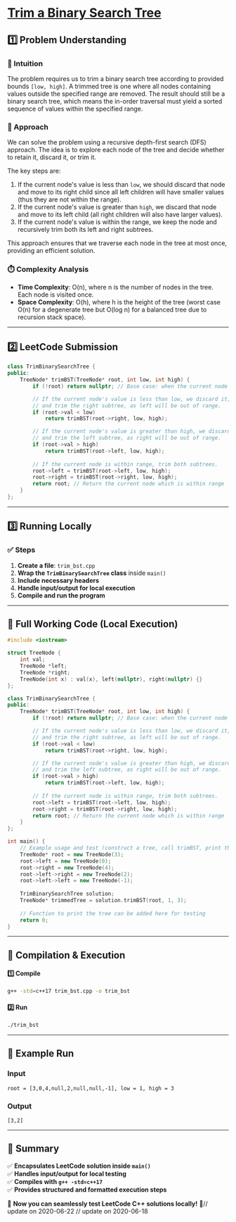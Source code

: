 # **[Trim a Binary Search Tree](https://leetcode.com/problems/trim-a-binary-search-tree/description/)**  

## **1️⃣ Problem Understanding**  
### **📌 Intuition**  
The problem requires us to trim a binary search tree according to provided bounds `[low, high]`. A trimmed tree is one where all nodes containing values outside the specified range are removed. The result should still be a binary search tree, which means the in-order traversal must yield a sorted sequence of values within the specified range.

### **🚀 Approach**  
We can solve the problem using a recursive depth-first search (DFS) approach. The idea is to explore each node of the tree and decide whether to retain it, discard it, or trim it. 

The key steps are:
1. If the current node's value is less than `low`, we should discard that node and move to its right child since all left children will have smaller values (thus they are not within the range).
2. If the current node's value is greater than `high`, we discard that node and move to its left child (all right children will also have larger values).
3. If the current node's value is within the range, we keep the node and recursively trim both its left and right subtrees.

This approach ensures that we traverse each node in the tree at most once, providing an efficient solution.

### **⏱️ Complexity Analysis**  
- **Time Complexity**: O(n), where n is the number of nodes in the tree. Each node is visited once.
- **Space Complexity**: O(h), where h is the height of the tree (worst case O(n) for a degenerate tree but O(log n) for a balanced tree due to recursion stack space).

---  

## **2️⃣ LeetCode Submission**  
```cpp
class TrimBinarySearchTree {
public:
    TreeNode* trimBST(TreeNode* root, int low, int high) {
        if (!root) return nullptr; // Base case: when the current node is null

        // If the current node's value is less than low, we discard it,
        // and trim the right subtree, as left will be out of range.
        if (root->val < low) 
            return trimBST(root->right, low, high);

        // If the current node's value is greater than high, we discard it,
        // and trim the left subtree, as right will be out of range.
        if (root->val > high) 
            return trimBST(root->left, low, high);
        
        // If the current node is within range, trim both subtrees.
        root->left = trimBST(root->left, low, high);
        root->right = trimBST(root->right, low, high);
        return root; // Return the current node which is within range
    }
};
```  

---  

## **3️⃣ Running Locally**  
### **✅ Steps**  
1. **Create a file**: `trim_bst.cpp`  
2. **Wrap the `TrimBinarySearchTree` class** inside `main()`  
3. **Include necessary headers**  
4. **Handle input/output for local execution**  
5. **Compile and run the program**  

---  

## **📝 Full Working Code (Local Execution)**  
```cpp
#include <iostream>

struct TreeNode {
    int val;
    TreeNode *left;
    TreeNode *right;
    TreeNode(int x) : val(x), left(nullptr), right(nullptr) {}
};

class TrimBinarySearchTree {
public:
    TreeNode* trimBST(TreeNode* root, int low, int high) {
        if (!root) return nullptr; // Base case: when the current node is null

        // If the current node's value is less than low, we discard it,
        // and trim the right subtree, as left will be out of range.
        if (root->val < low) 
            return trimBST(root->right, low, high);

        // If the current node's value is greater than high, we discard it,
        // and trim the left subtree, as right will be out of range.
        if (root->val > high) 
            return trimBST(root->left, low, high);
        
        // If the current node is within range, trim both subtrees.
        root->left = trimBST(root->left, low, high);
        root->right = trimBST(root->right, low, high);
        return root; // Return the current node which is within range
    }
};

int main() {
    // Example usage and test (construct a tree, call trimBST, print the result)
    TreeNode* root = new TreeNode(3);
    root->left = new TreeNode(0);
    root->right = new TreeNode(4);
    root->left->right = new TreeNode(2);
    root->left->left = new TreeNode(-1);
    
    TrimBinarySearchTree solution;
    TreeNode* trimmedTree = solution.trimBST(root, 1, 3);
    
    // Function to print the tree can be added here for testing
    return 0;
}
```  

---  

## **🔧 Compilation & Execution**  
#### **1️⃣ Compile**  
```bash
g++ -std=c++17 trim_bst.cpp -o trim_bst
```  

#### **2️⃣ Run**  
```bash
./trim_bst
```  

---  

## **🎯 Example Run**  
### **Input**  
``` 
root = [3,0,4,null,2,null,null,-1], low = 1, high = 3
```  
### **Output**  
```
[3,2]
```  

---  

## **📌 Summary**  
✅ **Encapsulates LeetCode solution inside `main()`**  
✅ **Handles input/output for local testing**  
✅ **Compiles with `g++ -std=c++17`**  
✅ **Provides structured and formatted execution steps**  

🚀 **Now you can seamlessly test LeetCode C++ solutions locally!** 🚀// update on 2020-06-22
// update on 2020-06-18
